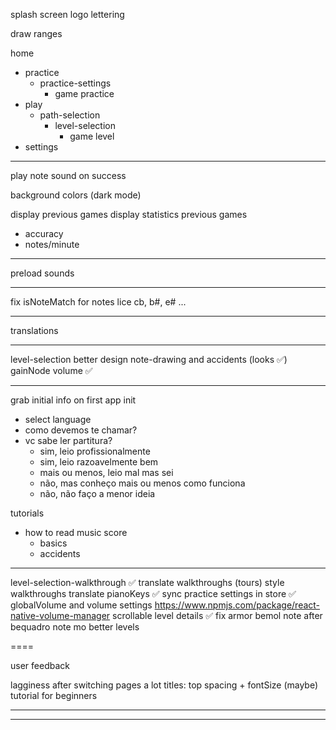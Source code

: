 splash screen
logo
lettering

draw ranges

home

-   practice
    -   practice-settings
        -   game practice
-   play
    -   path-selection
        -   level-selection
            -   game level
-   settings

---

play note sound on success

background colors (dark mode)

display previous games
display statistics previous games

-   accuracy
-   notes/minute

---

preload sounds

---

fix isNoteMatch for notes lice cb, b#, e# ...

---

translations

---

level-selection better design
note-drawing and accidents (looks ✅)
gainNode volume ✅

---

grab initial info on first app init

-   select language
-   como devemos te chamar?
-   vc sabe ler partitura?
    -   sim, leio profissionalmente
    -   sim, leio razoavelmente bem
    -   mais ou menos, leio mal mas sei
    -   não, mas conheço mais ou menos como funciona
    -   não, não faço a menor ideia

tutorials

-   how to read music score
    -   basics
    -   accidents

---

level-selection-walkthrough ✅
translate walkthroughs (tours)
style walkthroughs
translate pianoKeys ✅
sync practice settings in store ✅
globalVolume and volume settings https://www.npmjs.com/package/react-native-volume-manager
scrollable level details ✅
fix armor bemol note after bequadro note
mo better levels

====

user feedback

lagginess after switching pages a lot
titles: top spacing + fontSize (maybe)
tutorial for beginners

---

---
